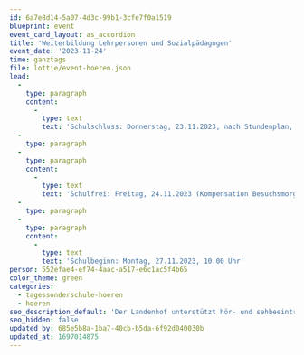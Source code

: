 ```yaml
---
id: 6a7e8d14-5a07-4d3c-99b1-3cfe7f0a1519
blueprint: event
event_card_layout: as_accordion
title: 'Weiterbildung Lehrpersonen und Sozialpädagogen'
event_date: '2023-11-24'
time: ganztags
file: lottie/event-hoeren.json
lead:
  -
    type: paragraph
    content:
      -
        type: text
        text: 'Schulschluss: Donnerstag, 23.11.2023, nach Stundenplan, spätestens um 16.00 Uhr'
  -
    type: paragraph
  -
    type: paragraph
    content:
      -
        type: text
        text: 'Schulfrei: Freitag, 24.11.2023 (Kompensation Besuchsmorgen und Elternweihnacht)'
  -
    type: paragraph
  -
    type: paragraph
    content:
      -
        type: text
        text: 'Schulbeginn: Montag, 27.11.2023, 10.00 Uhr'
person: 552efae4-ef74-4aac-a517-e6c1ac5f4b65
color_theme: green
categories:
  - tagessonderschule-hoeren
  - hoeren
seo_description_default: 'Der Landenhof unterstützt hör- und sehbeeinträchtigte Kinder & Jugendliche in ihrem selbstbestimmten Leben durch Förderung ihrer Fähigkeiten & Entwicklung'
seo_hidden: false
updated_by: 685e5b8a-1ba7-40cb-b5da-6f92d040030b
updated_at: 1697014875
---
```

